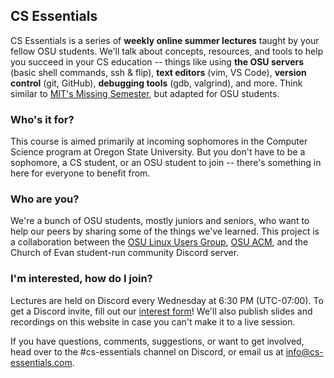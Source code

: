 ## CS Essentials

CS Essentials is a series of **weekly online summer lectures** taught by your fellow OSU students. We'll talk about concepts, resources, and tools to help you succeed in your CS education -- things like using **the OSU servers** (basic shell commands, ssh & flip), **text editors** (vim, VS Code), **version control** (git, GitHub), **debugging tools** (gdb, valgrind), and more. Think similar to [MIT's Missing Semester](https://missing.csail.mit.edu), but adapted for OSU students.

### Who's it for?

This course is aimed primarily at incoming sophomores in the Computer Science program at Oregon State University. But you don't have to be a sophomore, a CS student, or an OSU student to join -- there's something in here for everyone to benefit from.

### Who are you?

We're a bunch of OSU students, mostly juniors and seniors, who want to help our peers by sharing some of the things we've learned. This project is a collaboration between the [OSU Linux Users Group](https://lug.oregonstate.edu/), [OSU ACM](http://acm.oregonstate.edu/), and the Church of Evan student-run community Discord server.

### I'm interested, how do I join?

Lectures are held on Discord every Wednesday at 6:30 PM (UTC-07:00). To get a Discord invite, fill out our [interest form](https://forms.gle/jZne3San1mzjJQCG6)! We'll also publish slides and recordings on this website in case you can't make it to a live session.

If you have questions, comments, suggestions, or want to get involved, head over to the #cs-essentials channel on Discord, or email us at [info@cs-essentials.com](mailto:info@cs-essentials.com).
